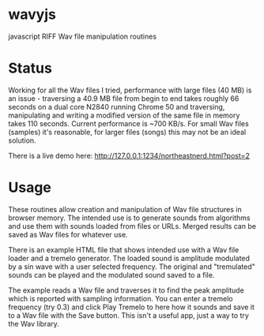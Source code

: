 # wavyjs
javascript RIFF Wav file manipulation routines

# Status
Working for all the Wav files I tried, performance with large files (40 MB) is an issue - traversing a 40.9 MB file from begin to end takes roughly 66 seconds on a dual core N2840 running Chrome 50 and traversing, manipulating and writing a modified version of the same file in memory takes 110 seconds. Current performance is ~700 KB/s. For small Wav files (samples) it's reasonable, for larger files (songs) this may not be an ideal solution.

There is a live demo here: http://127.0.0.1:1234/northeastnerd.html?post=2

# Usage
These routines allow creation and manipulation of Wav file structures in browser memory. The intended use is to generate sounds from algorithms and use them with sounds loaded from files or URLs. Merged results can be saved as Wav files for whatever use.

There is an example HTML file that shows intended use with a Wav file loader and a tremelo generator. The loaded sound is amplitude modulated by a sin wave with a user selected frequency. The original and "tremulated" sounds can be played and the modulated sound saved to a file.

The example reads a Wav file and traverses it to find the peak amplitude which is reported with sampling information. You can enter a tremelo frequency (try 0.3) and click Play Tremelo to here how it sounds and save it to a Wav file with the Save button. This isn't a useful app, just a way to try the Wav library.
